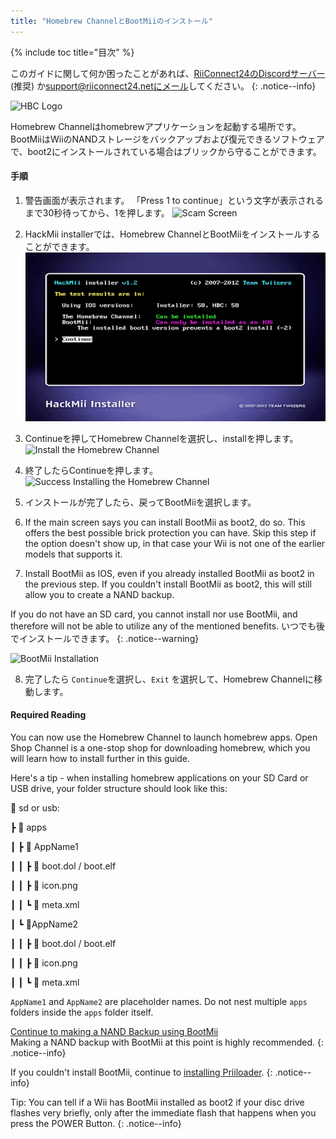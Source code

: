 ```yaml
---
title: "Homebrew ChannelとBootMiiのインストール"
---
```


{% include toc title="目次" %}

このガイドに関して何か困ったことがあれば、[RiiConnect24のDiscordサーバー](https://discord.gg/rc24) (推奨) か[support@riiconnect24.netにメール](mailto:support@riiconnect24.net)してください。
{: .notice--info}

![HBC Logo](/images/hbc.png)

Homebrew Channelはhomebrewアプリケーションを起動する場所です。 BootMiiはWiiのNANDストレージをバックアップおよび復元できるソフトウェアで、boot2にインストールされている場合はブリックから守ることができます。

#### 手順

1. 警告画面が表示されます。 「Press 1 to continue」という文字が表示されるまで30秒待ってから、1を押します。 ![Scam Screen](/images/Wii/ScamScreen.png)

2. HackMii installerでは、Homebrew ChannelとBootMiiをインストールすることができます。 ![Results](/images/Wii/Results.png)

3. Continueを押してHomebrew Channelを選択し、installを押します。 ![Install the Homebrew Channel](/images/Wii/InstallHomebrewChannel.png)

4. 終了したらContinueを押します。 ![Success Installing the Homebrew Channel](/images/Wii/SuccessHBC.png)

5. インストールが完了したら、戻ってBootMiiを選択します。
6. If the main screen says you can install BootMii as boot2, do so. This offers the best possible brick protection you can have. Skip this step if the option doesn't show up, in that case your Wii is not one of the earlier models that supports it.
7. Install BootMii as IOS, even if you already installed BootMii as boot2 in the previous step. If you couldn't install BootMii as boot2, this will still allow you to create a NAND backup.

If you do not have an SD card, you cannot install nor use BootMii, and therefore will not be able to utilize any of the mentioned benefits. いつでも後でインストールできます。
{: .notice--warning}

![BootMii Installation](/images/Wii/InstallBootMii.png)

8. 完了したら `Continue`を選択し、`Exit` を選択して、Homebrew Channelに移動します。

#### Required Reading

You can now use the Homebrew Channel to launch homebrew apps. Open Shop Channel is a one-stop shop for downloading homebrew, which you will learn how to install further in this guide.

Here's a tip - when installing homebrew applications on your SD Card or USB drive, your folder structure should look like this:

💾 sd or usb:

┣ 📂 apps

┃ ┣ 📂 AppName1

┃ ┃ ┣ 📄 boot.dol / boot.elf

┃ ┃ ┣ 📄 icon.png

┃ ┃ ┗ 📄 meta.xml

┃ ┗ 📂AppName2

┃ ┃ ┣ 📄 boot.dol / boot.elf

┃ ┃ ┣ 📄 icon.png

┃ ┃ ┗ 📄 meta.xml

`AppName1` and `AppName2` are placeholder names. Do not nest multiple `apps` folders inside the `apps` folder itself.

[Continue to making a NAND Backup using BootMii](bootmii)<br> Making a NAND backup with BootMii at this point is highly recommended.
{: .notice--info}

If you couldn't install BootMii, continue to [installing Priiloader](priiloader).
{: .notice--info}

Tip: You can tell if a Wii has BootMii installed as boot2 if your disc drive flashes very briefly, only after the immediate flash that happens when you press the POWER Button.
{: .notice--info}
